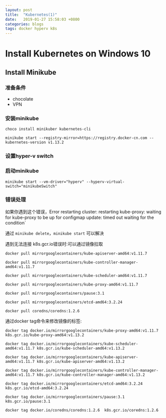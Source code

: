 ```yaml
---
layout: post
title:  "Kubernetes(1)"
date:   2019-01-27 15:58:03 +0800
categories: blogs
tags: docker hyperv k8s
---
```


# Install Kubernetes on Windows 10

## Install Minikube

### 准备条件

- chocolate
- VPN

### 安装minikube

`choco install minikuber kubernetes-cli`

`minikube start --registry-mirror=https://registry.docker-cn.com --kubernetes-version v1.13.2`

### 设置hyper-v switch

### 启动minikube

`minikube start --vm-driver="hyperv" --hyperv-virtual-switch="minikubeSwitch"`

### 错误处理

如果你遇到这个错误，Error restarting cluster: restarting kube-proxy: waiting for kube-proxy to be up for configmap update: timed out waiting for the condition`

通过 `minikube delete`，`minikube start` 可以解决

遇到无法连接 k8s.gcr.io错误时:可以通过镜像拉取

`docker pull mirrorgooglecontainers/kube-apiserver-amd64:v1.11.7`

`docker pull mirrorgooglecontainers/kube-controller-manager-amd64:v1.11.7`

`docker pull mirrorgooglecontainers/kube-scheduler-amd64:v1.11.7`

`docker pull mirrorgooglecontainers/kube-proxy-amd64:v1.11.7`

`docker pull mirrorgooglecontainers/pause:3.1`

`docker pull mirrorgooglecontainers/etcd-amd64:3.2.24`

`docker pull coredns/coredns:1.2.6`

通过docker tag命令来修改镜像的标签:

`docker tag docker.io/mirrorgooglecontainers/kube-proxy-amd64:v1.11.7 k8s.gcr.io/kube-proxy-amd64:v1.13.2`

`docker tag docker.io/mirrorgooglecontainers/kube-scheduler-amd64:v1.11.7 k8s.gcr.io/kube-scheduler-amd64:v1.13.2`

`docker tag docker.io/mirrorgooglecontainers/kube-apiserver-amd64:v1.11.7 k8s.gcr.io/kube-apiserver-amd64:v1.13.2`

`docker tag docker.io/mirrorgooglecontainers/kube-controller-manager-amd64:v1.11.7 k8s.gcr.io/kube-controller-manager-amd64:v1.13.2`

`docker tag docker.io/mirrorgooglecontainers/etcd-amd64:3.2.24  k8s.gcr.io/etcd-amd64:3.2.24`

`docker tag docker.io/mirrorgooglecontainers/pause:3.1  k8s.gcr.io/pause:3.1`

`docker tag docker.io/coredns/coredns:1.2.6  k8s.gcr.io/coredns:1.2.6`
